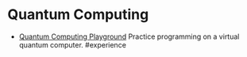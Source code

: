 # Quantum Computing

* [Quantum Computing Playground](https://qcplayground.withgoogle.com/#/home) Practice programming on a virtual quantum computer. #experience
